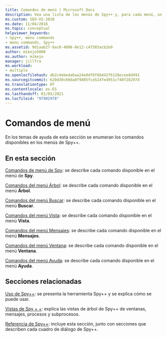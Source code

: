 ```yaml
---
title: Comandos de menú | Microsoft Docs
description: Vea una lista de los menús de Spy++ y, para cada menú, un vínculo a información adicional.
ms.custom: SEO-VS-2020
ms.date: 11/04/2016
ms.topic: conceptual
helpviewer_keywords:
- Spy++, menu commands
- menu commands, Spy++
ms.assetid: 9d1aab27-9ac0-4096-8e12-c47503acb2e9
author: mikejo5000
ms.author: mikejo
manager: jillfra
ms.workload:
- multiple
ms.openlocfilehash: db2c4ebe4a6aa24e0df8f66442f6128ecee8d491
ms.sourcegitcommit: 620d30c60da8f9805fce524fe4951cf40f28297d
ms.translationtype: HT
ms.contentlocale: es-ES
ms.lasthandoff: 01/05/2021
ms.locfileid: "97902978"
---
```

# <a name="menu-commands"></a>Comandos de menú
En los temas de ayuda de esta sección se enumeran los comandos disponibles en los menús de Spy++.

## <a name="in-this-section"></a>En esta sección
 [Comandos de menú de Spy](../debugger/spy-menu-commands.md): se describe cada comando disponible en el menú de **Spy**.

 [Comandos del menú Árbol](../debugger/tree-menu-commands.md): se describe cada comando disponible en el menú **Árbol**.

 [Comandos del menú Buscar](../debugger/search-menu-commands.md): se describe cada comando disponible en el menú **Buscar**.

 [Comandos del menú Vista](../debugger/view-menu-commands.md): se describe cada comando disponible en el menú **Vista**.

 [Comandos del menú Mensajes](../debugger/messages-menu-commands.md): se describe cada comando disponible en el menú **Mensajes**.

 [Comandos del menú Ventana](../debugger/window-menu-commands.md): se describe cada comando disponible en el menú **Ventana**.

 [Comandos del menú Ayuda](../debugger/help-menu-commands.md): se describe cada comando disponible en el menú **Ayuda**.

## <a name="related-sections"></a>Secciones relacionadas
 [Uso de Spy++](../debugger/using-spy-increment.md): se presenta la herramienta Spy++ y se explica cómo se puede usar.

 [Vistas de Spy + +](../debugger/spy-increment-views.md): explica las vistas de árbol de Spy++ de ventanas, mensajes, procesos y subprocesos.

 [Referencia de Spy++](../debugger/spy-increment-reference.md): incluye esta sección, junto con secciones que describen cada cuadro de diálogo de Spy++.